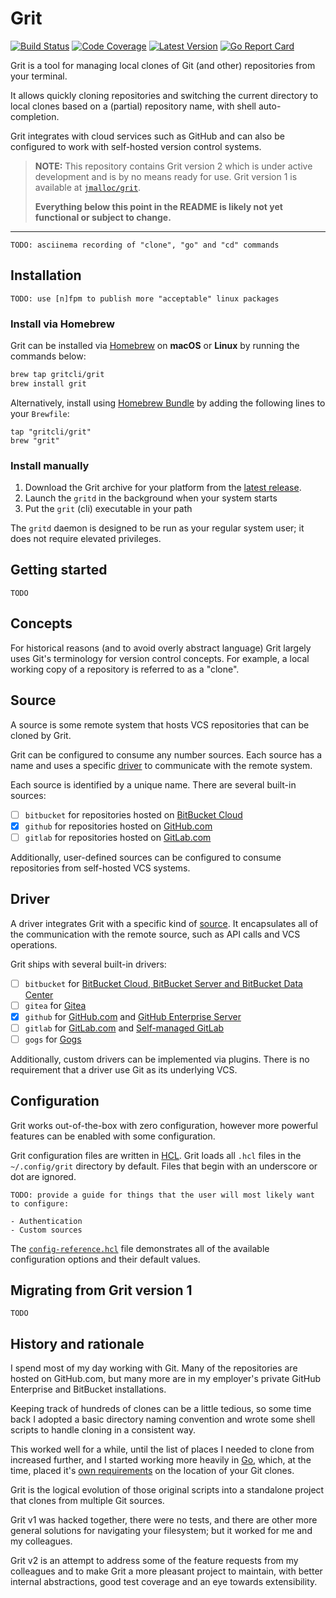 # Grit

[![Build Status](https://github.com/gritcli/grit/workflows/CI/badge.svg)](https://github.com/gritcli/grit/actions?workflow=CI)
[![Code Coverage](https://img.shields.io/codecov/c/github/gritcli/grit/main.svg)](https://codecov.io/github/gritcli/grit)
[![Latest Version](https://img.shields.io/github/tag/gritcli/grit.svg?label=semver)](https://semver.org)
[![Go Report Card](https://goreportcard.com/badge/github.com/gritcli/grit)](https://goreportcard.com/report/github.com/gritcli/grit)

Grit is a tool for managing local clones of Git (and other) repositories from
your terminal.

It allows quickly cloning repositories and switching the current directory to
local clones based on a (partial) repository name, with shell auto-completion.

Grit integrates with cloud services such as GitHub and can also be configured to
work with self-hosted version control systems.

> **NOTE:** This repository contains Grit version 2 which is under active
> development and is by no means ready for use. Grit version 1 is available at
> [`jmalloc/grit`](https://github.com/jmalloc/grit).
>
> **Everything below this point in the README is likely not yet functional or
> subject to change.**

---

```
TODO: asciinema recording of "clone", "go" and "cd" commands
```

## Installation

```
TODO: use [n]fpm to publish more "acceptable" linux packages
```

### Install via Homebrew

Grit can be installed via [Homebrew](https://brew.sh) on **macOS** or **Linux**
by running the commands below:

```bash
brew tap gritcli/grit
brew install grit
```

Alternatively, install using [Homebrew
Bundle](https://github.com/Homebrew/homebrew-bundle) by adding the following
lines to your `Brewfile`:

```Brewfile
tap "gritcli/grit"
brew "grit"
```

### Install manually

1. Download the Grit archive for your platform from the [latest release](https://github.com/gritcli/grit/releases/latest).
2. Launch the `gritd` in the background when your system starts
3. Put the `grit` (cli) executable in your path

The `gritd` daemon is designed to be run as your regular system user; it does
not require elevated privileges.

## Getting started

```
TODO
```

## Concepts

For historical reasons (and to avoid overly abstract language) Grit largely uses
Git's terminology for version control concepts. For example, a local working
copy of a repository is referred to as a "clone".

## Source

A source is some remote system that hosts VCS repositories that can be cloned by
Grit.

Grit can be configured to consume any number sources. Each source has a name and
uses a specific [driver](#driver) to communicate with the remote system.

Each source is identified by a unique name. There are several built-in sources:

- [ ] `bitbucket` for repositories hosted on [BitBucket Cloud](https://bitbucket.org/product/)
- [x] `github` for repositories hosted on [GitHub.com](https://github.com)
- [ ] `gitlab` for repositories hosted on [GitLab.com](https://gitlab.com/explore)

Additionally, user-defined sources can be configured to consume repositories
from self-hosted VCS systems.

## Driver

A driver integrates Grit with a specific kind of [source](#source). It
encapsulates all of the communication with the remote source, such as API calls
and VCS operations.

Grit ships with several built-in drivers:

- [ ] `bitbucket` for [BitBucket Cloud, BitBucket Server and BitBucket Data Center](https://bitbucket.org/product/guides/getting-started/overview#bitbucket-software-hosting-options)
- [ ] `gitea` for [Gitea](https://gitea.io)
- [x] `github` for [GitHub.com](https://github.com) and [GitHub Enterprise Server](https://docs.github.com/en/get-started/signing-up-for-github/setting-up-a-trial-of-github-enterprise-server)
- [ ] `gitlab` for [GitLab.com](https://gitlab.com/explore) and [Self-managed GitLab](https://about.gitlab.com/install/)
- [ ] `gogs` for [Gogs](https://gogs.io)

Additionally, custom drivers can be implemented via plugins. There is no
requirement that a driver use Git as its underlying VCS.

## Configuration

Grit works out-of-the-box with zero configuration, however more powerful
features can be enabled with some configuration.

Grit configuration files are written in
[HCL](https://github.com/hashicorp/hcl#why). Grit loads all `.hcl` files in the
`~/.config/grit` directory by default. Files that begin with an underscore or
dot are ignored.

```
TODO: provide a guide for things that the user will most likely want to configure:

- Authentication
- Custom sources
```

The [`config-reference.hcl`](config-reference.hcl) file demonstrates all of the
available configuration options and their default values.

## Migrating from Grit version 1

```
TODO
```

## History and rationale

I spend most of my day working with Git. Many of the repositories are hosted on
GitHub.com, but many more are in my employer's private GitHub Enterprise and
BitBucket installations.

Keeping track of hundreds of clones can be a little tedious, so some time back
I adopted a basic directory naming convention and wrote some shell scripts to
handle cloning in a consistent way.

This worked well for a while, until the list of places I needed to clone from
increased further, and I started working more heavily in [Go](http://golang.org),
which, at the time, placed it's [own requirements](https://github.com/golang/go/wiki/GOPATH)
on the location of your Git clones.

Grit is the logical evolution of those original scripts into a standalone
project that clones from multiple Git sources.

Grit v1 was hacked together, there were no tests, and there are other more
general solutions for navigating your filesystem; but it worked for me and my
colleagues.

Grit v2 is an attempt to address some of the feature requests from my colleagues
and to make Grit a more pleasant project to maintain, with better internal
abstractions, good test coverage and an eye towards extensibility.
